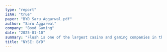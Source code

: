 ```yaml
---
type: "report"
isAA: "true"
paper: "BYD_Saru_Aggarwal.pdf"
author: "Saru Aggarwal"
company: "Boyd Gaming"
date: "2025-01-10"
summary: "Flush is one of the largest casino and gaming companies in the US operating 28 gaming properties across ten states: Nevada, Illinois, Indiana, Iowa, Kansas, Louisiana, Mississippi, Missouri, Ohio and Pennsylvania."
title: "NYSE: BYD"
---
```

